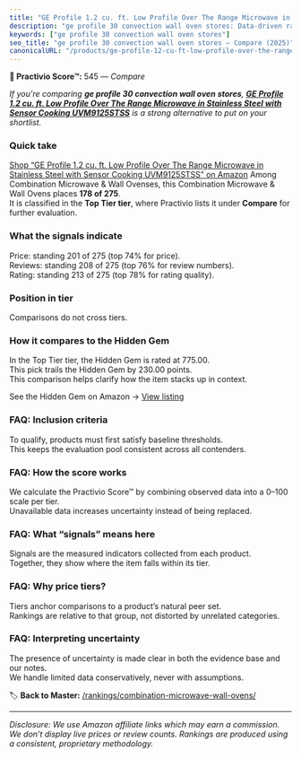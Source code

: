 ```yaml
---
title: "GE Profile 1.2 cu. ft. Low Profile Over The Range Microwave in Stainless Steel with Sensor Cooking UVM9125STSS"
description: "ge profile 30 convection wall oven stores: Data-driven ranking using the Practivio Score™. Positioned by quality, value, demand, findability, momentum."
keywords: ["ge profile 30 convection wall oven stores"]
seo_title: "ge profile 30 convection wall oven stores — Compare (2025)"
canonicalURL: "/products/ge-profile-12-cu-ft-low-profile-over-the-range-microwave-in-stainless-steel-with-sensor-cooking-uvm9125stss-B0CXJB9V79/"
---
```


**🛒 Practivio Score™:** 545 — _Compare_


*If you're comparing **ge profile 30 convection wall oven stores**, **[GE Profile 1.2 cu. ft. Low Profile Over The Range Microwave in Stainless Steel with Sensor Cooking UVM9125STSS](https://www.amazon.com/dp/B0CXJB9V79?tag=practivio-20)** is a strong alternative to put on your shortlist.*
### Quick take
[Shop “GE Profile 1.2 cu. ft. Low Profile Over The Range Microwave in Stainless Steel with Sensor Cooking UVM9125STSS” on Amazon](https://www.amazon.com/dp/B0CXJB9V79?tag=practivio-20)
Among Combination Microwave & Wall Ovenses, this Combination Microwave & Wall Ovens places **178 of 275**.  
It is classified in the **Top Tier tier**, where Practivio lists it under **Compare** for further evaluation.

### What the signals indicate
Price: standing 201 of 275 (top 74% for price).  
Reviews: standing 208 of 275 (top 76% for review numbers).  
Rating: standing 213 of 275 (top 78% for rating quality).  

### Position in tier
Comparisons do not cross tiers.

### How it compares to the Hidden Gem
In the Top Tier tier, the Hidden Gem is rated at 775.00.  
This pick trails the Hidden Gem by 230.00 points.  
This comparison helps clarify how the item stacks up in context.  

See the Hidden Gem on Amazon → [View listing](https://www.amazon.com/dp/B081ZS7VSM?tag=practivio-20)

### FAQ: Inclusion criteria
To qualify, products must first satisfy baseline thresholds.  
This keeps the evaluation pool consistent across all contenders.

### FAQ: How the score works
We calculate the Practivio Score™ by combining observed data into a 0–100 scale per tier.  
Unavailable data increases uncertainty instead of being replaced.

### FAQ: What “signals” means here
Signals are the measured indicators collected from each product.  
Together, they show where the item falls within its tier.

### FAQ: Why price tiers?
Tiers anchor comparisons to a product’s natural peer set.  
Rankings are relative to that group, not distorted by unrelated categories.

### FAQ: Interpreting uncertainty
The presence of uncertainty is made clear in both the evidence base and our notes.  
We handle limited data conservatively, never with assumptions.

<!-- Missing template for Compare/CompareWithinPriceClass -->


🏷️ **Back to Master:** [/rankings/combination-microwave-wall-ovens/](/rankings/combination-microwave-wall-ovens/)

---
_Disclosure: We use Amazon affiliate links which may earn a commission. We don’t display live prices or review counts. Rankings are produced using a consistent, proprietary methodology._
